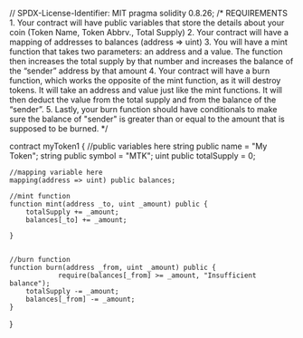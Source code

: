 // SPDX-License-Identifier: MIT
pragma solidity 0.8.26;
/*
       REQUIREMENTS
    1. Your contract will have public variables that store the details about your coin (Token Name, Token Abbrv., Total Supply)
    2. Your contract will have a mapping of addresses to balances (address => uint)
    3. You will have a mint function that takes two parameters: an address and a value. 
       The function then increases the total supply by that number and increases the balance 
       of the “sender” address by that amount
    4. Your contract will have a burn function, which works the opposite of the mint function, as it will destroy tokens. 
       It will take an address and value just like the mint functions. It will then deduct the value from the total supply 
       and from the balance of the “sender”.
    5. Lastly, your burn function should have conditionals to make sure the balance of "sender" is greater than or equal 
       to the amount that is supposed to be burned.
*/

contract myToken1 {
    //public variables here
    string public name = "My Token";
    string public symbol = "MTK";
    uint public totalSupply = 0;

    //mapping variable here
    mapping(address => uint) public balances;

    //mint function
    function mint(address _to, uint _amount) public {
        totalSupply += _amount;
        balances[_to] += _amount;

    }
        
    
    //burn function
    function burn(address _from, uint _amount) public {
                require(balances[_from] >= _amount, "Insufficient balance");
        totalSupply -= _amount;
        balances[_from] -= _amount;
    }

}
